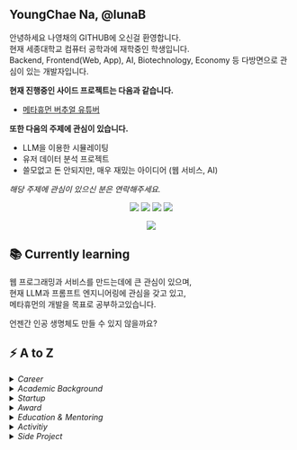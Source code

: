 ## YoungChae Na, @lunaB
안녕하세요 나영채의 GITHUB에 오신걸 환영합니다.  
현재 세종대학교 컴퓨터 공학과에 재학중인 학생입니다.  
Backend, Frontend(Web, App), AI, Biotechnology, Economy 등 다방면으로 관심이 있는 개발자입니다.  

**현재 진행중인 사이드 프로젝트는 다음과 같습니다.**
- [메타휴먼 버추얼 유튜버](https://luna-b.tistory.com/category/2.%20Development/%EB%A9%94%ED%83%80%ED%9C%B4%EB%A8%BC%20%ED%94%84%EB%A1%9C%EC%A0%9D%ED%8A%B8)
  
**또한 다음의 주제에 관심이 있습니다.**
- LLM을 이용한 시뮬레이팅
- 유저 데이터 분석 프로젝트
- 쓸모없고 돈 안되지만, 매우 재밌는 아이디어 (웹 서비스, AI)

*해당 주제에 관심이 있으신 분은 연락해주세요.*
  
<p align="center">
  <a href="https://www.instagram.com/0.0chae/"><img src="https://img.shields.io/badge/Instagram-E4405F?style=for-the-badge&logo=instagram&logoColor=white"/></a>
  <a href="https://luna-b.tistory.com/"><img src="https://img.shields.io/badge/tistory-ff5544?style=for-the-badge&logo=tistory&logoColor=white"/></a>
  <a href="https://www.notion.so/lunab/NEW-5f8e0b1621a24283ba02b13927e79895"><img src="https://img.shields.io/badge/Notion-000000?style=for-the-badge&logo=notion&logoColor=white"/></a>
  <a href="luna20617@gmail.com"><img src="https://img.shields.io/badge/Gmail-D14836?style=for-the-badge&logo=gmail&logoColor=white"/></a>
</p>
<p align="center">
  <a href="https://github.com/lunaB">
    <img src="https://hits.seeyoufarm.com/api/count/incr/badge.svg?url=https%3A%2F%2Fgithub.com%2FlunaB&count_bg=%2379C83D&title_bg=%23555555&icon=&icon_color=%23E7E7E7&title=hits&edge_flat=false"/>
  </a>
</p>

## 📚 Currently learning
웹 프로그래밍과 서비스를 만드는데에 큰 관심이 있으며,  
현재 LLM과 프롬프트 엔지니어링에 관심을 갖고 있고,  
메타휴먼의 개발을 목표로 공부하고있습니다.  
  
언젠간 인공 생명체도 만들 수 있지 않을까요?

## ⚡ A to Z
<details>
  <summary><i>Career</i></summary>
  
- Hummaner - AI Engineer (2023.12 ~ 2024.03)
- 육군 병장 만기전역, 201신속대응여단 위성운용병 (2021.09 ~ 2023.03)
- SAI(Sejong AI) 세종대학교 인공지능 그룹 coFounder / 운영 (2019 ~ 2021) - https://github.com/sju-coml
- 스르릉 - CTO, 창업 (2020.02.04 ~ 2021.03.31)
- Inzent(주) - backend developer intern (2017.02 ~ 2018.02)
</details>


<details>
  <summary><i>Academic Background</i></summary>
  
- 세종대학교 컴퓨터공학과 재학 (2023 ~ )
- ~~세종대학교 바이오산업자원공학과 (2019 ~ 2020)~~
- 양영디지털고등학교 소프트웨어개발과 졸업 (2016 ~ 2018)
</details>

<details>
  <summary><i>Startup</i></summary>
  
- 2020 세종대학교 동계 Start Up Camp 대상 [중앙일보](https://www.joongang.co.kr/article/23715832#home)
- 2020 세종대학교 피칭데이 (창업경진 대회) 대상 - I SEOUL U, 광진구, 세종대학교 창업지원단
- 2020 세종대학교 창업아이디어 경진대회 우수상 - 세종대 창업지원단
- 2020 실전창업교육 2기 린스타트업 선정 / 교육 - 전주정보문화산업진흥원
- 2020 전북대 예비창업패키지 사업 선정
- 2020 세종대학교 캠퍼스타운 입주공모전 우수상 - [세종대학교 캠퍼스타운 지원 센터](https://blog.naver.com/sejong_campustown/222089927569)
</details>

<details>
  <summary><i>Award</i></summary>
  
- 2023 세종대학교 4회 AI 챌린지 (MathWork후원), 파이썬 트랙 동상 - [](http://www.sejongpr.ac.kr/sejongnewspaperview.do?currentPage=1&searchField=&searchValue=&boardType=2&pkid=52782)
- 2023 세종대학교 IOT 디바이스 학술제 우수상(3등) - [소프트웨어융합대학 공식 SNS](https://www.instagram.com/p/C0Jw40SBYxA/?utm_source=ig_web_copy_link&igshid=ZTcxMWMzOWQ1OA==) 
- 2023 세종대학교 동계 창업캠프 최우수상 - 세종대학교 소프트웨어융합대학
- 2020 세종대학교 제8회 인공지능 해커톤 장려상
- 2020 세종대학교 제7회 SW·AI·융합 경시대회 - 인공지능 챌린지 동상
- 2019 세종대학교 제7회 인공지능 해커톤 은상 - [세종대학교 홍보실](http://210.107.239.155/sejongnewspaperview.do?currentPage=1&searchField=&searchValue=&boardType=2&pkid=18532), [동아일보](http://www.donga.com/news/article/all/20190716/96492579/1)
- 2019 세종대학교 제6회 SW 코딩 경시대회 - 알고리즘 부문 4등상
- 2019 세종대학교 프로그래밍 교육 컨텐츠 공모전 2등
- 2019 세종대학교 인공지능 아이디어 경진대회 장려
- 2019 세종대학교 제6회 인공지능 해커톤 대상 - [세종대학교 공식 블로그](https://m.blog.naver.com/PostView.naver?isHttpsRedirect=true&blogId=sejong_univ&logNo=221586065819)
- 2017 SK STAC+ 2017 인공지능 부문 최우수상 - [동아일보](https://it.donga.com/27104/)
- 2017 HighThon 1회 우승 - [HighThon 공식페이지](https://www.facebook.com/highthon/?locale=ko_KR)
</details>

<details>
  <summary><i>Education & Mentoring</i></summary>

- 2023 TMAX IT희망학교 파이썬 웹서버 과정 8기 멘토(6개월, 봉사활동)
- 2021 SK STAC+ 2021 인공지능 부문 개발 멘토(6개월)
- 2020 SK STAC+ 2020 미래산업(AI, IOT) 부문 멘토(6개월)
- 2019 SK STAC+ 2019 인공지능 부문 멘토(6개월)
- 2017 TMAX IT희망학교 웹프로그래밍 과정 5기 멘토(1년, 봉사활동) - [티맥스 공식블로그](https://blog.naver.com/tmaxhq/221120697701), [성남시청소년재단 공식블로그](https://blog.naver.com/snyouth_mony/221164232641)
- 2016 TMAX IT희망학교 웹프로그래밍 과정 4기 이수(1년) - [티맥스나누미](https://tmaxnanumi.co.kr/xe/)
- 2016 글로벌 숙련기술 진흥원 모던 웹 디자인과정 114기 이수 - [글로벌 숙련기술 진흥원](https://meister.hrdkorea.or.kr/main/main.do)
</details>

<details>
  <summary><i>Activitiy</i></summary>

> 작성중
- 2023 세종대학교 인공지능 그룹 논문리뷰팀 리드
- 2021 세종대학교 인공지능 그룹 운영 및 NLP팀
- 2020 세종대학교 인공지능 그룹 운영 및 ML팀 리드
- 2019 세종대학교 인공지능 그룹 coFounder / 운영
</details>

<details>
  <summary><i>Side Project</i></summary>

> 작성중
- 2023-2 아쿠아포닉스 구현 프로젝트
</details>


